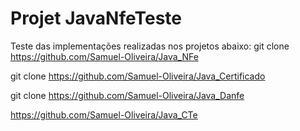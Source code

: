 # Projet JavaNfeTeste

Teste das implementações realizadas nos projetos abaixo:
git clone https://github.com/Samuel-Oliveira/Java_NFe

git clone https://github.com/Samuel-Oliveira/Java_Certificado

git clone https://github.com/Samuel-Oliveira/Java_Danfe

https://github.com/Samuel-Oliveira/Java_CTe
